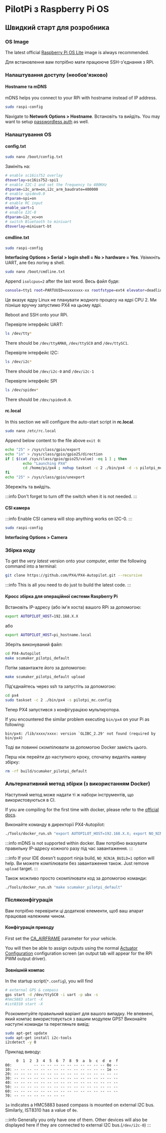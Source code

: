 # PilotPi з Raspberry Pi OS

## Швидкий старт для розробника

### OS Image

The latest official [Raspberry Pi OS Lite](https://downloads.raspberrypi.org/raspios_lite_armhf_latest) image is always recommended.

Для встановлення вам потрібно мати працююче SSH-з'єднання з RPi.

### Налаштування доступу (необов'язково)

#### Hostname та mDNS

mDNS helps you connect to your RPi with hostname instead of IP address.

```sh
sudo raspi-config
```

Navigate to **Network Options > Hostname**.
Встановіть та вийдіть.
You may want to setup [passwordless auth](https://www.raspberrypi.org/documentation/remote-access/ssh/passwordless.md) as well.

### Налаштування OS

#### config.txt

```sh
sudo nano /boot/config.txt
```

Замініть на:

```sh
# enable sc16is752 overlay
dtoverlay=sc16is752-spi1
# enable I2C-1 and set the frequency to 400KHz
dtparam=i2c_arm=on,i2c_arm_baudrate=400000
# enable spidev0.0
dtparam=spi=on
# enable RC input
enable_uart=1
# enable I2C-0
dtparam=i2c_vc=on
# switch Bluetooth to miniuart
dtoverlay=miniuart-bt
```

#### cmdline.txt

```sh
sudo raspi-config
```

**Interfacing Options > Serial > login shell = No > hardware = Yes**.
Увімкніть UART, але без логіну в shell.

```sh
sudo nano /boot/cmdline.txt
```

Append `isolcpus=2` after the last word.
Весь файл буде:

```sh
console=tty1 root=PARTUUID=xxxxxxxx-xx rootfstype=ext4 elevator=deadline fsck.repair=yes rootwait isolcpus=2
```

Це вказує ядру Linux не планувати жодного процесу на ядрі CPU 2.
Ми пізніше вручну запустимо PX4 на цьому ядрі.

Reboot and SSH onto your RPi.

Перевірте інтерфейс UART:

```sh
ls /dev/tty*
```

There should be `/dev/ttyAMA0`, `/dev/ttySC0` and `/dev/ttySC1`.

Перевірте інтерфейс I2C:

```sh
ls /dev/i2c*
```

There should be `/dev/i2c-0` and `/dev/i2c-1`

Перевірте інтерфейс SPI

```sh
ls /dev/spidev*
```

There should be `/dev/spidev0.0`.

#### rc.local

In this section we will configure the auto-start script in **rc.local**.

```sh
sudo nano /etc/rc.local
```

Append below content to the file above `exit 0`:

```sh
echo "25" > /sys/class/gpio/export
echo "in" > /sys/class/gpio/gpio25/direction
if [ $(cat /sys/class/gpio/gpio25/value) -eq 1 ] ; then
        echo "Launching PX4"
        cd /home/pi/px4 ; nohup taskset -c 2 ./bin/px4 -d -s pilotpi_mc.config 2 &> 1 > /home/pi/px4/px4.log &
fi
echo "25" > /sys/class/gpio/unexport
```

Збережіть та вийдіть.

:::info
Don't forget to turn off the switch when it is not needed.
:::

#### CSI камера

:::info
Enable CSI camera will stop anything works on I2C-0.
:::

```sh
sudo raspi-config
```

**Interfacing Options > Camera**

### Збірка коду

To get the _very latest_ version onto your computer, enter the following command into a terminal:

```sh
git clone https://github.com/PX4/PX4-Autopilot.git --recursive
```

:::info
This is all you need to do just to build the latest code.
:::

#### Кросс збірка для операційної системи Raspberry Pi

Встановіть IP-адресу (або ім'я хоста) вашого RPi за допомогою:

```sh
export AUTOPILOT_HOST=192.168.X.X
```

або

```sh
export AUTOPILOT_HOST=pi_hostname.local
```

Зберіть виконуваний файл:

```sh
cd PX4-Autopilot
make scumaker_pilotpi_default
```

Потім завантажте його за допомогою:

```sh
make scumaker_pilotpi_default upload
```

Під'єднайтесь через ssh та запустіть за допомогою:

```sh
cd px4
sudo taskset -c 2 ./bin/px4 -s pilotpi_mc.config
```

Тепер PX4 запустився з конфігурацією мультиротора.

If you encountered the similar problem executing `bin/px4` on your Pi as following:

```
bin/px4: /lib/xxxx/xxxx: version `GLIBC_2.29' not found (required by bin/px4)
```

Тоді ви повинні скомпілювати за допомогою Docker замість цього.

Перш ніж перейти до наступного кроку, спочатку видаліть наявну збірку:

```sh
rm -rf build/scumaker_pilotpi_default
```

### Альтернативний метод збірки (з використанням Docker)

Наступний метод може надати ті ж набори інструментів, що використовуються в CI.

If you are compiling for the first time with docker, please refer to the [official docs](../test_and_ci/docker.md#prerequisites).

Виконайте команду в директорії PX4-Autopilot:

```sh
./Tools/docker_run.sh "export AUTOPILOT_HOST=192.168.X.X; export NO_NINJA_BUILD=1; make scumaker_pilotpi_default upload"
```

:::info
mDNS is not supported within docker. Вам потрібно вказувати правильну IP-адресу кожного разу під час завантаження.
:::

:::info
If your IDE doesn't support ninja build, `NO_NINJA_BUILD=1` option will help.
Ви можете компілювати без завантаження також. Just remove `upload` target.
:::

Також можливо просто скомпілювати код за допомогою команди:

```sh
./Tools/docker_run.sh "make scumaker_pilotpi_default"
```

### Післяконфігурація

Вам потрібно перевірити ці додаткові елементи, щоб ваш апарат працював належним чином.

#### Конфігурація приводу

First set the [CA_AIRFRAME](../advanced_config/parameter_reference.md#CA_AIRFRAME) parameter for your vehicle.

You will then be able to assign outputs using the normal [Actuator Configuration](../config/actuators.md) configuration screen (an output tab will appear for the RPi PWM output driver).

#### Зовнішній компас

In the startup script(`*.config`), you will find

```sh
# external GPS & compass
gps start -d /dev/ttySC0 -i uart -p ubx -s
#hmc5883 start -X
#ist8310 start -X
```

Розкоментуйте правильний варіант для вашого випадку.
Не впевнені, який компас використовується з вашим модулем GPS? Виконайте наступні команди та перегляньте вивід:

```sh
sudo apt-get update
sudo apt-get install i2c-tools
i2cdetect -y 0
```

Приклад виводу:

```
     0  1  2  3  4  5  6  7  8  9  a  b  c  d  e  f
00:          -- -- -- -- -- -- -- -- -- -- -- 0e --
10: -- -- -- -- -- -- -- -- -- -- -- -- -- -- 1e --
20: -- -- -- -- -- -- -- -- -- -- -- -- -- -- -- --
30: -- -- -- -- -- -- -- -- -- -- -- -- -- -- -- --
40: -- -- -- -- -- -- -- -- -- -- -- -- -- -- -- --
50: -- -- -- -- -- -- -- -- -- -- -- -- -- -- -- --
60: -- -- -- -- -- -- -- -- -- -- -- -- -- -- -- --
70: -- -- -- -- -- -- -- --
```

`1e` indicates a HMC5883 based compass is mounted on external I2C bus. Similarly, IST8310 has a value of `0e`.

:::info
Generally you only have one of them.
Other devices will also be displayed here if they are connected to external I2C bus.(`/dev/i2c-0`)
:::
